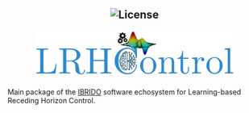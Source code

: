<h2 align="center" style="text-decoration: none;"> <img src="https://img.shields.io/badge/License-GPLv2-purple.svg" alt="License">

![icon.svg](docs/images/logo.svg)

</h2>

Main package of the [IBRIDO](git@github.com:AndrePatri/IBRIDO.git) software echosystem for Learning-based Receding Horizon Control.